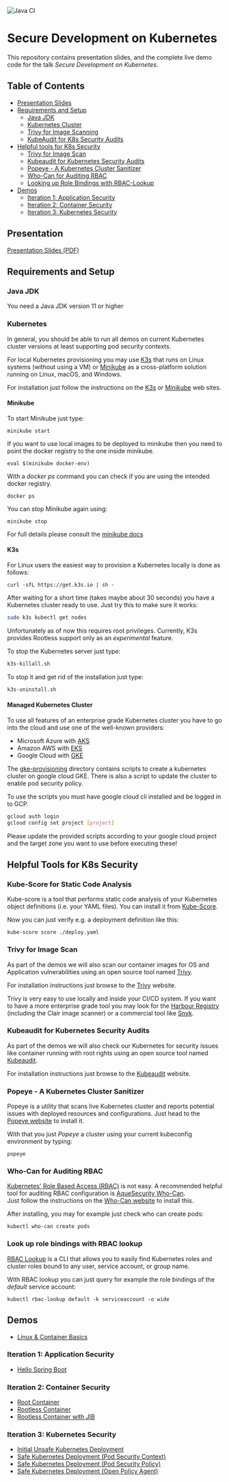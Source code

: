 ![Java CI](https://github.com/andifalk/secure-development-on-kubernetes/workflows/Java%20CI/badge.svg)

# Secure Development on Kubernetes

This repository contains presentation slides, and the complete live demo code for the talk _Secure Development on Kubernetes_.

## Table of Contents

* [Presentation Slides](#presentation)
* [Requirements and Setup](#requirements-and-setup)
  * [Java JDK](#java-jdk)
  * [Kubernetes Cluster](#kubernetes)
  * [Trivy for Image Scanning](#trivy-for-image-scan)
  * [KubeAudit for K8s Security Audits](#kubeaudit-for-kubernetes-security-audits)
* [Helpful tools for K8s Security](#helpful-tools-for-k8s-security)  
  * [Trivy for Image Scan](#trivy-for-image-scan)  
  * [Kubeaudit for Kubernetes Security Audits](#kubeaudit-for-kubernetes-security-audits)  
  * [Popeye - A Kubernetes Cluster Sanitizer](#popeye---a-kubernetes-cluster-sanitizer)  
  * [Who-Can for Auditing RBAC](#who-can-for-auditing-rbac)
  * [Looking up Role Bindings with RBAC-Lookup](#look-up-role-bindings-with-rbac-lookup)
* [Demos](#demos)
  * [Iteration 1: Application Security](#iteration-1-application-security)  
  * [Iteration 2: Container Security](#iteration-2-container-security)  
  * [Iteration 3: Kubernetes Security](#iteration-3-kubernetes-security)

## Presentation

[Presentation Slides (PDF)](https://github.com/andifalk/secure-development-on-kubernetes/raw/master/secure_kubernetes_presentation.pdf)

## Requirements and Setup

### Java JDK

You need a Java JDK version 11 or higher

### Kubernetes

In general, you should be able to run all demos on current Kubernetes cluster versions
at least supporting pod security contexts.

For local Kubernetes provisioning you may use [K3s](https://k3s.io) that runs on Linux systems (without using a VM) or [Minikube](https://minikube.sigs.k8s.io) as a cross-platform solution running on Linux, macOS, and Windows.

For installation just follow the instructions on the [K3s](https://k3s.io) or [Minikube](https://minikube.sigs.k8s.io) web sites.

#### Minikube

To start Minikube just type:

```shell
minikube start
```

If you want to use local images to be deployed to minikube 
then you need to point the docker registry to the one inside minikube.

```shell
eval $(minikube docker-env)
```

With a _docker ps_ command you can check if you are using the intended docker registry.
 
```shell
docker ps
```

You can stop Minikube again using:

```shell
minikube stop
```

For full details please consult the [minikube docs](https://minikube.sigs.k8s.io/docs/)

#### K3s

For Linux users the easiest way to provision a Kubernetes locally is done as follows:

```shell
curl -sfL https://get.k3s.io | sh -
```

After waiting for a short time (takes maybe about 30 seconds) you have a Kubernetes cluster ready to use.
Just try this to make sure it works:

```bash
sudo k3s kubectl get nodes
```

Unfortunately as of now this requires root privileges. Currently, K3s provides Rootless support only as an _experimental_ feature. 

To stop the Kubernetes server just type:

```bash
k3s-killall.sh
```

To stop it and get rid of the installation just type:

```bash
k3s-uninstall.sh
```

#### Managed Kubernetes Cluster

To use all features of an enterprise grade Kubernetes cluster you have to go into the cloud and use
one of the well-known providers:

* Microsoft Azure with [AKS](https://azure.microsoft.com/en-us/services/kubernetes-service)
* Amazon AWS with [EKS](https://aws.amazon.com/eks)
* Google Cloud with [GKE](https://cloud.google.com/kubernetes-engine)

The [gke-provisioning](gke-provisioning) directory contains
scripts to create a kubernetes cluster on google cloud GKE.
There is also a script to update the cluster to enable pod security policy.

To use the scripts you must have google cloud cli installed and be logged in
to GCP.

```bash
gcloud auth login
gcloud config set project [project]
```

Please update the provided scripts according to your google cloud project and the target zone 
you want to use before executing these!

## Helpful Tools for K8s Security

### Kube-Score for Static Code Analysis

Kube-score is a tool that performs static code analysis of your Kubernetes object definitions (i.e. your YAML files).
You can install it from [Kube-Score](https://github.com/zegl/kube-score).

Now you can just verify e.g. a deployment definition like this:

```shell
kube-score score ./deploy.yaml
```

### Trivy for Image Scan

As part of the demos we will also scan our container images for OS and Application vulnerabilities
using an open source tool named [Trivy](https://github.com/aquasecurity/trivy).

For installation instructions just browse to the [Trivy](https://github.com/aquasecurity/trivy) website.

Trivy is very easy to use locally and inside your CI/CD system. If you want to have a more enterprise grade tool
you may look for the [Harbour Registry](https://goharbor.io) (including the Clair image scanner) or a commercial tool like [Snyk](https://snyk.io).

### Kubeaudit for Kubernetes Security Audits

As part of the demos we will also check our Kubernetes for security issues like container running
with root rights using an open source tool named [Kubeaudit](https://github.com/Shopify/kubeaudit).

For installation instructions just browse to the [Kubeaudit](https://github.com/Shopify/kubeaudit) website.

### Popeye - A Kubernetes Cluster Sanitizer

Popeye is a utility that scans live Kubernetes cluster and reports potential issues with deployed resources and configurations.
Just head to the [Popeye website](https://github.com/derailed/popeye) to install it.

With that you just _Popeye_ a cluster using your current kubeconfig environment by typing:

```shell
popeye
```

### Who-Can for Auditing RBAC

[Kubernetes' Role Based Access (RBAC)](https://kubernetes.io/docs/reference/access-authn-authz/rbac/) is not easy. A recommended helpful tool for auditing RBAC configuration is [AqueSecurity Who-Can](https://github.com/aquasecurity/kubectl-who-can).  
Just follow the instructions on the [Who-Can website](https://github.com/aquasecurity/kubectl-who-can) to install this.

After installing, you may for example just check who can create pods:

```shell
kubectl who-can create pods
```

### Look up role bindings with RBAC lookup

[RBAC Lookup](https://github.com/FairwindsOps/rbac-lookup) is a CLI that allows you to easily find Kubernetes roles and cluster roles bound to any user, service account, or group name.

With RBAC lookup you can just query for example the role bindings of the _default_ service account:

```shell
kubectl rbac-lookup default -k serviceaccount -o wide
```

## Demos

* [Linux & Container Basics](step0-linux-container-basics)

### Iteration 1: Application Security

* [Hello Spring Boot](step1-hello-spring-boot)

### Iteration 2: Container Security

* [Root Container](step2-hello-root)
* [Rootless Container](step3-hello-rootless)
* [Rootless Container with JIB](step4-hello-rootless-jib)

### Iteration 3: Kubernetes Security

* [Initial Unsafe Kubernetes Deployment](step5-initial-k8s-deploy)
* [Safe Kubernetes Deployment (Pod Security Context)](step6-pod-security-context)
* [Safe Kubernetes Deployment (Pod Security Policy)](step7-pod-security-policy)
* [Safe Kubernetes Deployment (Open Policy Agent)](step8-open-policy-agent)
